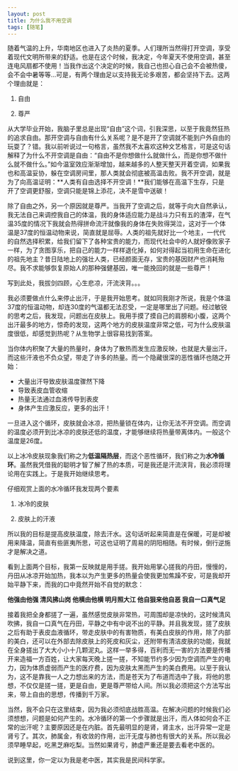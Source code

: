 ```yaml
---
layout: post
title: 为什么我不用空调
tags: [随笔]
---
```

随着气温的上升，华南地区也进入了炎热的夏季。人们理所当然得打开空调，享受着现代文明所带来的舒适。也是在这个时候，我决定，今年夏天不使用空调，甚至连电风扇都不使用！当我作出这个决定的时候，我自己也担心自己会不会被热傻，会不会中暑等等...可是，有两个理由足以支持我无论多艰苦，都会坚持下去。这两个理由就是：

1. 自由

2. 尊严

从大学毕业开始，我脑子里总是出现“自由”这个词，引我深思，以至于我竟然狂热的追求自由。那开空调与自由有什么关系呢？是不是开了空调就不能到户外自由的玩耍了？错。我以前听说过一句格言，虽然我不太喜欢这种文艺格言，可是这句话解释了为什么不开空调是自由：“自由不是你想做什么就做什么，而是你想不做什么就不做什么。”如今温室效应渐渐增加，越来越多的人整天整天开着空调，如果我也和高温妥协，躲在空调房间里，那人类就会彻底被高温击败。我不开空调，就是为了向高温证明：**人类有自由选择不开空调！**我们能够在高温下生存，只是开了空调更舒服，空调只能是锦上添花，决不是雪中送碳！

除了自由之外，另一个原因就是尊严。当我开了空调之后，就等于向大自然承认，我无法自己来调控我自己的体温，我的身体适应能力是战斗力只有五的渣滓，在气温35度的情况下我就会热得拼命流汗就像我的身体在失败得哭泣，这对于一个体温是37度的恒温动物来说，简直就是屈辱。人类的祖先就好比一个地主，一代代的自然选择积累，给我们留下了各种宝贵的能力，而现代社会中的人就好像败家子一样，为了贪图享乐，把自己的能力一样样退化掉，如何对得起当初用生命在进化的祖先地主？昔日陆地上的强壮人类，已经颜面无存，宝贵的基因财产也消耗殆尽。我不求能够恢复原始人的那种强健基因，唯一能挽回的就是一些尊严！

写到此处，我拔剑四顾，心生悲凉，汗流浃背。。。

我必须要做点什么来停止出汗，于是我开始思考。就如同我刚才所说，我是个体温37度的恒温动物，却连30度的气温都无法忍受，一定是哪里出了问题。经过敏锐的思考之后，我发现，问题出在皮肤上。我用手摸了摸自己的肩膀和小腹，这两个出汗最多的地方，惊奇的发现，这两个地方的皮肤温度非常之低，可为什么皮肤温度很低，却感觉到热呢？从生物学上很容易找到答案。

当你体内积聚了大量的热量时，身体为了散热而发生应激反映，也就是大量出汗，而这些汗液也不负众望，带走了许多的热量。而一个隐藏很深的恶性循环也随之开始：

- 大量出汗导致皮肤温度骤然下降
- 导致表皮血管收缩
- 热量无法通过血液传导到表皮
- 身体产生应激反应，更多的出汗！

一旦进入这个循环，皮肤就会冰凉，把热量锁在体内，让你无法不开空调。而空调的温度必须开到比冰凉的皮肤还低的温度，才能够继续将热量带离体内。一般这个温度是26度。

以上冰冷皮肤现象我们称之为**低温隔热层**，而这个恶性循环，我们称之为**水冷循环**。虽然我凭借我的聪明才智了解了热的本质，可是我还是汗流浃背，我必须将理论用在实践上。于是我开始继续思考。

仔细观赏上面的水冷循环我发现两个要素

1. 冰冷的皮肤

2. 皮肤上的汗液

所以我的目标是提高皮肤温度，除去汗水。这句话听起来简直是在保暖，可是却被用来降温，简直有些匪夷所思，可这也证明了周易的阴阳相随。有时候，倒行逆施才是解决之道。

看到上面两个目标，我第一反映就是用手搓。我开始用掌心搓我的丹田，慢慢的，丹田从冰凉开始加热，我本以为产生更多的热量会使我更加焦躁不安，可是我却开始平静下来，而我的口中竟然开始不自觉的默念：

**他强由他强
清风拂山岗
他横由他横
明月照大江
他自狠来他自恶
我自一口真气足**

接着我把全身都搓了一遍，虽然感觉皮肤非常热，可周围却是凉快的，这时候清风吹拂，我自一口真气在丹田，平静之中有中说不出的平静。并且我发现，搓了皮肤之后有助于表皮血液循环，带走皮肤中的有害物质，有美白皮肤的作用，除了内部的美白，还可以在外部去除皮肤上的死皮和灰尘，还附带有清洁皮肤的功能，我就在全身搓出了大大小小十几颗泥丸。这样一举多得，百利而无一害的方法要是传播开来造福一方百姓，让大家每天晚上搓一搓，不知能节约多少因为空调而产生的电力，因为体质虚弱而产生的医疗费，因为皮肤太黑而产生的美白费用。以至于我认为，这不是靠我一人之力想出来的方法，而是苍天为了布道而选中了我，将他的思想，不仅仅是搓一搓，更是自由，更是尊严带给人间。所以我必须把这个方法写出来，带上自由的思想，传播到千万家。

当然，我不会只在这里结束，因为我必须彻底战胜高温。在解决问题的时候我们必须想想，问题是如何产生的。水冷循环的第一个步骤就是出汗，而人体如何会不正常的出汗呢？主要原因还是在内脏。首先最明显的是肾，肾主水，出汗异常一定是肾亏了。其次，肺属金，有收敛的作用，出汗无度与肺也有很大的关系。所以我必须早睡早起，吃黑芝麻吃梨。当然如果肾亏，肺虚严重还是要去看老中医的。

说到这里，你一定以为我是老中医，其实我是民间科学家。
